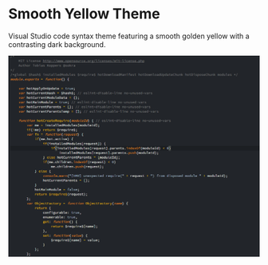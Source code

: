 # Smooth Yellow Theme

Visual Studio code syntax theme featuring a smooth golden yellow with a contrasting dark background.

![screenshot](smooth-yellow-theme-screenshot.png)